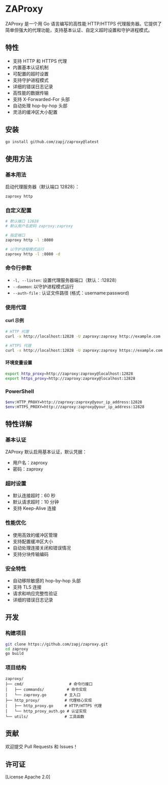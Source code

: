 # ZAProxy

ZAProxy 是一个用 Go 语言编写的高性能 HTTP/HTTPS 代理服务器。它提供了简单但强大的代理功能，支持基本认证、自定义超时设置和守护进程模式。

## 特性

- 支持 HTTP 和 HTTPS 代理
- 内置基本认证机制
- 可配置的超时设置
- 支持守护进程模式
- 详细的错误日志记录
- 高性能的数据传输
- 支持 X-Forwarded-For 头部
- 自动处理 hop-by-hop 头部
- 灵活的缓冲区大小配置

## 安装

```bash
go install github.com/zapj/zaproxy@latest
```

## 使用方法

### 基本用法

启动代理服务器（默认端口 12828）：

```bash
zaproxy http
```

### 自定义配置

```bash
# 默认端口 12828
# 默认用户名密码 zaproxy:zaproxy

# 指定端口
zaproxy http -l :8080

# 以守护进程模式运行
zaproxy http -l :8080 -d
```

### 命令行参数

- `-l, --listen`: 设置代理服务器端口（默认：:12828）
- `--daemon`: 以守护进程模式运行
- `--auth-file` : 认证文件路径 (格式：username:password)

### 使用代理

#### curl 示例

```bash
# HTTP 代理
curl -x http://localhost:12828 -U zaproxy:zaproxy http://example.com

# HTTPS 代理
curl -x http://localhost:12828 -U zaproxy:zaproxy https://example.com
```

#### 环境变量设置

```bash
export http_proxy=http://zaproxy:zaproxy@localhost:12828
export https_proxy=http://zaproxy:zaproxy@localhost:12828
```


### PowerShell

```bash
$env:HTTP_PROXY=http://zaproxy:zaproxy@your_ip_address:12828
$env:HTTPS_PROXY=http://zaproxy:zaproxy@your_ip_address:12828
```
## 特性详解

### 基本认证

ZAProxy 默认启用基本认证，默认凭据：
- 用户名：zaproxy
- 密码：zaproxy

### 超时设置

- 默认连接超时：60 秒
- 默认请求超时：10 分钟
- 支持 Keep-Alive 连接

### 性能优化

- 使用高效的缓冲区管理
- 支持配置缓冲区大小
- 自动处理连接关闭和错误情况
- 支持分块传输编码

### 安全特性

- 自动移除敏感的 hop-by-hop 头部
- 支持 TLS 连接
- 请求和响应完整性验证
- 详细的错误日志记录

## 开发

### 构建项目

```bash
git clone https://github.com/zapj/zaproxy.git
cd zaproxy
go build
```

### 项目结构

```
zaproxy/
├── cmd/                    # 命令行接口
│   ├── commands/          # 命令实现
│   └── zaproxy.go        # 主入口
├── http_proxy/           # 代理核心实现
│   ├── http_proxy.go     # HTTP/HTTPS 代理
│   └── http_proxy_auth.go # 认证实现
└── utils/                # 工具函数
```

## 贡献

欢迎提交 Pull Requests 和 Issues！

## 许可证

[License Apache 2.0]